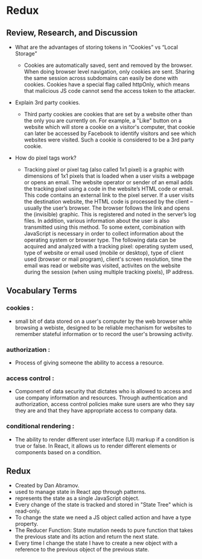 # Redux

## Review, Research, and Discussion


- What are the advantages of storing tokens in “Cookies” vs “Local Storage”
   - Cookies are automatically saved, sent and removed by the browser. When doing browser level navigation, only cookies are sent. Sharing the same session across subdomains can easily be done with cookies. Cookies have a special flag called httpOnly, which means that malicious JS code cannot send the access token to the attacker. 

  
- Explain 3rd party cookies.
   - Third party cookies are cookies that are set by a website other than the only you are currently on. For example, a "Like" button on a website which will store a cookie on a visitor's computer, that cookie can later be accessed by Facebook to identify visitors and see which websites were visited. Such a cookie is considered to be a 3rd party cookie.

- How do pixel tags work?
  - Tracking pixel or pixel tag (also called 1x1 pixel) is a graphic with dimensions of 1x1 pixels that is loaded when a user visits a webpage or opens an email. The website operator or sender of an email adds the tracking pixel using a code in the website’s HTML code or email. This code contains an external link to the pixel server. If a user visits the destination website, the HTML code is processed by the client – usually the user’s browser. The browser follows the link and opens the (invisible) graphic. This is registered and noted in the server’s log files. In addition, various information about the user is also transmitted using this method. To some extent, combination with JavaScript is necessary in order to collect information about the operating system or browser type. The following data can be acquired and analyzed with a tracking pixel: operating system used, type of website or email used (mobile or desktop), type of client used (browser or mail program), client's screen resolution, time the email was read or website was visited, activites on the website during the session (when using multiple tracking pixels), IP address.



## Vocabulary Terms

### cookies :
  - small bit of data stored on a user's computer by the web browser while browsing a webiste, designed to be reliable mechanism for websites to remember stateful information or to record the user's browsing activity.

### authorization :
  -  Process of giving someone the ability to access a resource.

### access control :
  -  Component of data security that dictates who is allowed to access and use company information and resources. Through authentication and authorization, access control policies make sure users are who they say they are and that they have appropriate access to company data. 

### conditional rendering :
  - The ability to render different user interface (UI) markup if a condition is true or false. In React, it allows us to render different elements or components based on a condition.

## Redux


- Created by Dan Abramov.
- used to manage state in React app through patterns.
- represents the state as a single JavaScript object.
- Every change of the state is tracked and stored in "State Tree" which is read-only.
- To change the state we need a JS object called action and have a type property.
- The Reducer Function: State mutation needs to pure function that takes the previous state and its action and return the next state.
- Every time I change the state I have to create a new object with a reference to the previous object of the previous state.

